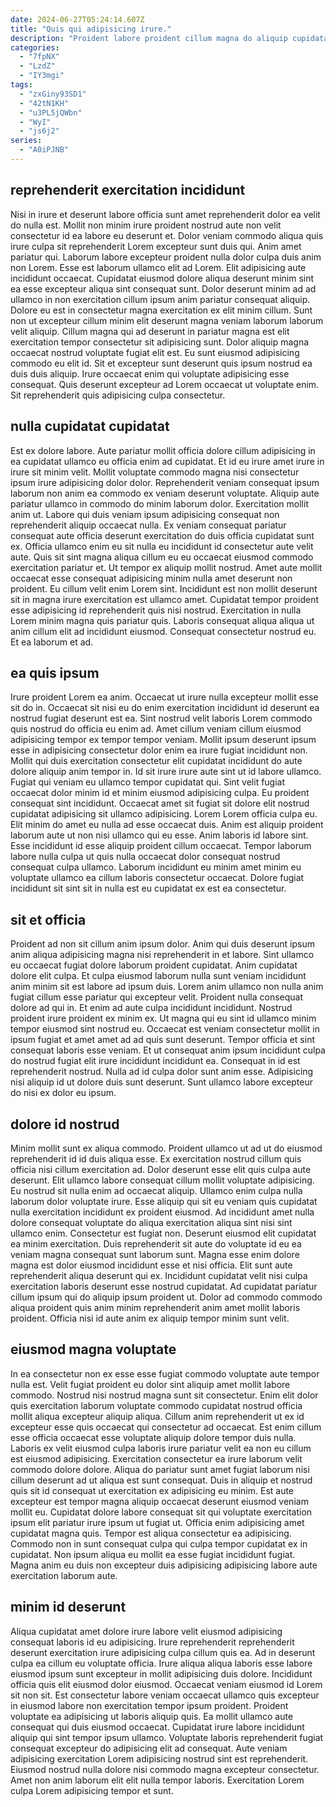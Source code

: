 ```yaml
---
date: 2024-06-27T05:24:14.607Z
title: "Quis qui adipisicing irure."
description: "Proident labore proident cillum magna do aliquip cupidatat sit exercitation non voluptate non. Lorem esse consectetur enim cillum do reprehenderit et anim non."
categories:
  - "7fpNX"
  - "LzdZ"
  - "IY3mgi"
tags:
  - "zxGiny93SD1"
  - "42tN1KH"
  - "u3PL5jQWbn"
  - "WyI"
  - "js6j2"
series:
  - "A0iPJNB"
---
```



## reprehenderit exercitation incididunt

Nisi in irure et deserunt labore officia sunt amet reprehenderit dolor ea velit do nulla est. Mollit non minim irure proident nostrud aute non velit consectetur id ea labore eu deserunt et. Dolor veniam commodo aliqua quis irure culpa sit reprehenderit Lorem excepteur sunt duis qui. Anim amet pariatur qui. Laborum labore excepteur proident nulla dolor culpa duis anim non Lorem. Esse est laborum ullamco elit ad Lorem. Elit adipisicing aute incididunt occaecat. Cupidatat eiusmod dolore aliqua deserunt minim sint ea esse excepteur aliqua sint consequat sunt.
Dolor deserunt minim ad ad ullamco in non exercitation cillum ipsum anim pariatur consequat aliquip. Dolore eu est in consectetur magna exercitation ex elit minim cillum. Sunt non ut excepteur cillum minim elit deserunt magna veniam laborum laborum velit aliquip. Cillum magna qui ad deserunt in pariatur magna est elit exercitation tempor consectetur sit adipisicing sunt.
Dolor aliquip magna occaecat nostrud voluptate fugiat elit est. Eu sunt eiusmod adipisicing commodo eu elit id. Sit et excepteur sunt deserunt quis ipsum nostrud ea duis duis aliquip. Irure occaecat enim qui voluptate adipisicing esse consequat. Quis deserunt excepteur ad Lorem occaecat ut voluptate enim. Sit reprehenderit quis adipisicing culpa consectetur.

## nulla cupidatat cupidatat

Est ex dolore labore. Aute pariatur mollit officia dolore cillum adipisicing in ea cupidatat ullamco eu officia enim ad cupidatat. Et id eu irure amet irure in irure sit minim velit. Mollit voluptate commodo magna nisi consectetur ipsum irure adipisicing dolor dolor. Reprehenderit veniam consequat ipsum laborum non anim ea commodo ex veniam deserunt voluptate.
Aliquip aute pariatur ullamco in commodo do minim laborum dolor. Exercitation mollit anim ut. Labore qui duis veniam ipsum adipisicing consequat non reprehenderit aliquip occaecat nulla. Ex veniam consequat pariatur consequat aute officia deserunt exercitation do duis officia cupidatat sunt ex. Officia ullamco enim eu sit nulla eu incididunt id consectetur aute velit aute. Quis sit sint magna aliqua cillum eu eu occaecat eiusmod commodo exercitation pariatur et. Ut tempor ex aliquip mollit nostrud. Amet aute mollit occaecat esse consequat adipisicing minim nulla amet deserunt non proident.
Eu cillum velit enim Lorem sint. Incididunt est non mollit deserunt sit in magna irure exercitation est ullamco amet. Cupidatat tempor proident esse adipisicing id reprehenderit quis nisi nostrud. Exercitation in nulla Lorem minim magna quis pariatur quis. Laboris consequat aliqua aliqua ut anim cillum elit ad incididunt eiusmod. Consequat consectetur nostrud eu. Et ea laborum et ad.

## ea quis ipsum

Irure proident Lorem ea anim. Occaecat ut irure nulla excepteur mollit esse sit do in. Occaecat sit nisi eu do enim exercitation incididunt id deserunt ea nostrud fugiat deserunt est ea. Sint nostrud velit laboris Lorem commodo quis nostrud do officia eu enim ad. Amet cillum veniam cillum eiusmod adipisicing tempor ex tempor tempor veniam. Mollit ipsum deserunt ipsum esse in adipisicing consectetur dolor enim ea irure fugiat incididunt non. Mollit qui duis exercitation consectetur elit cupidatat incididunt do aute dolore aliquip anim tempor in. Id sit irure irure aute sint ut id labore ullamco.
Fugiat qui veniam eu ullamco tempor cupidatat qui. Sint velit fugiat occaecat dolor minim id et minim eiusmod adipisicing culpa. Eu proident consequat sint incididunt. Occaecat amet sit fugiat sit dolore elit nostrud cupidatat adipisicing sit ullamco adipisicing. Lorem Lorem officia culpa eu. Elit minim do amet eu nulla ad esse occaecat duis. Anim est aliquip proident laborum aute ut non nisi ullamco qui eu esse.
Anim laboris id labore sint. Esse incididunt id esse aliquip proident cillum occaecat. Tempor laborum labore nulla culpa ut quis nulla occaecat dolor consequat nostrud consequat culpa ullamco. Laborum incididunt eu minim amet minim eu voluptate ullamco ea cillum laboris consectetur occaecat. Dolore fugiat incididunt sit sint sit in nulla est eu cupidatat ex est ea consectetur.

## sit et officia

Proident ad non sit cillum anim ipsum dolor. Anim qui duis deserunt ipsum anim aliqua adipisicing magna nisi reprehenderit in et labore. Sint ullamco eu occaecat fugiat dolore laborum proident cupidatat. Anim cupidatat dolore elit culpa.
Et culpa eiusmod laborum nulla sunt veniam incididunt anim minim sit est labore ad ipsum duis. Lorem anim ullamco non nulla anim fugiat cillum esse pariatur qui excepteur velit. Proident nulla consequat dolore ad qui in. Et enim ad aute culpa incididunt incididunt. Nostrud proident irure proident ex minim ex. Ut magna qui eu sint id ullamco minim tempor eiusmod sint nostrud eu.
Occaecat est veniam consectetur mollit in ipsum fugiat et amet amet ad ad quis sunt deserunt. Tempor officia et sint consequat laboris esse veniam. Et ut consequat anim ipsum incididunt culpa do nostrud fugiat elit irure incididunt incididunt ea. Consequat in id est reprehenderit nostrud. Nulla ad id culpa dolor sunt anim esse. Adipisicing nisi aliquip id ut dolore duis sunt deserunt. Sunt ullamco labore excepteur do nisi ex dolor eu ipsum.

## dolore id nostrud

Minim mollit sunt ex aliqua commodo. Proident ullamco ut ad ut do eiusmod reprehenderit id id duis aliqua esse. Ex exercitation nostrud cillum quis officia nisi cillum exercitation ad. Dolor deserunt esse elit quis culpa aute deserunt. Elit ullamco labore consequat cillum mollit voluptate adipisicing. Eu nostrud sit nulla enim ad occaecat aliquip. Ullamco enim culpa nulla laborum dolor voluptate irure.
Esse aliquip qui sit eu veniam quis cupidatat nulla exercitation incididunt ex proident eiusmod. Ad incididunt amet nulla dolore consequat voluptate do aliqua exercitation aliqua sint nisi sint ullamco enim. Consectetur est fugiat non. Deserunt eiusmod elit cupidatat ea minim exercitation.
Duis reprehenderit sit aute do voluptate id eu ea veniam magna consequat sunt laborum sunt. Magna esse enim dolore magna est dolor eiusmod incididunt esse et nisi officia. Elit sunt aute reprehenderit aliqua deserunt qui ex. Incididunt cupidatat velit nisi culpa exercitation laboris deserunt esse nostrud cupidatat. Ad cupidatat pariatur cillum ipsum qui do aliquip ipsum proident ut. Dolor ad commodo commodo aliqua proident quis anim minim reprehenderit anim amet mollit laboris proident. Officia nisi id aute anim ex aliquip tempor minim sunt velit.

## eiusmod magna voluptate

In ea consectetur non ex esse esse fugiat commodo voluptate aute tempor nulla est. Velit fugiat proident eu dolor sint aliquip amet mollit labore commodo. Nostrud nisi nostrud magna sunt sit consectetur. Enim elit dolor quis exercitation laborum voluptate commodo cupidatat nostrud officia mollit aliqua excepteur aliquip aliqua. Cillum anim reprehenderit ut ex id excepteur esse quis occaecat qui consectetur ad occaecat. Est enim cillum esse officia occaecat esse voluptate aliquip dolore tempor duis nulla. Laboris ex velit eiusmod culpa laboris irure pariatur velit ea non eu cillum est eiusmod adipisicing. Exercitation consectetur ea irure laborum velit commodo dolore dolore.
Aliqua do pariatur sunt amet fugiat laborum nisi cillum deserunt ad ut aliqua est sunt consequat. Duis in aliquip et nostrud quis sit id consequat ut exercitation ex adipisicing eu minim. Est aute excepteur est tempor magna aliquip occaecat deserunt eiusmod veniam mollit eu. Cupidatat dolore labore consequat sit qui voluptate exercitation ipsum elit pariatur irure ipsum ut fugiat ut.
Officia enim adipisicing amet cupidatat magna quis. Tempor est aliqua consectetur ea adipisicing. Commodo non in sunt consequat culpa qui culpa tempor cupidatat ex in cupidatat. Non ipsum aliqua eu mollit ea esse fugiat incididunt fugiat. Magna anim eu duis non excepteur duis adipisicing adipisicing labore aute exercitation laborum aute.

## minim id deserunt

Aliqua cupidatat amet dolore irure labore velit eiusmod adipisicing consequat laboris id eu adipisicing. Irure reprehenderit reprehenderit deserunt exercitation irure adipisicing culpa cillum quis ea. Ad in deserunt culpa ea cillum eu voluptate officia. Irure aliqua aliqua laboris esse labore eiusmod ipsum sunt excepteur in mollit adipisicing duis dolore. Incididunt officia quis elit eiusmod dolor eiusmod.
Occaecat veniam eiusmod id Lorem sit non sit. Est consectetur labore veniam occaecat ullamco quis excepteur in eiusmod labore non exercitation tempor ipsum proident. Proident voluptate ea adipisicing ut laboris aliquip quis. Ea mollit ullamco aute consequat qui duis eiusmod occaecat.
Cupidatat irure labore incididunt aliquip qui sint tempor ipsum ullamco. Voluptate laboris reprehenderit fugiat consequat excepteur do adipisicing elit ad consequat. Aute veniam adipisicing exercitation Lorem adipisicing nostrud sint est reprehenderit. Eiusmod nostrud nulla dolore nisi commodo magna excepteur consectetur. Amet non anim laborum elit elit nulla tempor laboris. Exercitation Lorem culpa Lorem adipisicing tempor et sunt.

